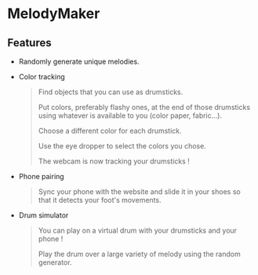 # MelodyMaker

## Features

- Randomly generate unique melodies.

- Color tracking

  > Find objects that you can use as drumsticks.
  >
  > Put colors, preferably flashy ones, at the end of those drumsticks using whatever is available to you (color paper, fabric...).
  >
  > Choose a different color for each drumstick.
  >
  > Use the eye dropper to select the colors you chose.
  >
  > The webcam is now tracking your drumsticks !

- Phone pairing

  > Sync your phone with the website and slide it in your shoes so that it detects your foot's movements.

- Drum simulator

  > You can play on a virtual drum with your drumsticks and your phone ! 
  >
  > Play the drum over a large variety of melody using the random generator.